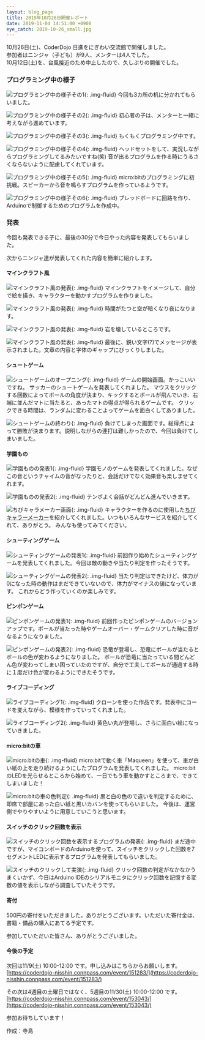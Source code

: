```yaml
---
layout: blog_page
title: 2019年10月26日開催レポート
date: 2019-11-04 14:51:00 +0900
eye_catch: 2019-10-26_small.jpg
---
```

10月26日(土)、CoderDojo 日進をにぎわい交流館で開催しました。<br/>
参加者はニンジャ（子ども）が9人、メンターは4人でした。<br/>
10月12日(土)を、台風接近のため中止したので、久しぶりの開催でした。

### プログラミング中の様子

![プログラミング中の様子その1](/assets/img/2019-10-26_0-1.jpg){: .img-fluid}
今回も3カ所の机に分かれてもらいました。

![プログラミング中の様子その2](/assets/img/2019-10-26_0-2.jpg){: .img-fluid}
初心者の子は、メンターと一緒に考えながら進めています。

![プログラミング中の様子その3](/assets/img/2019-10-26_0-3.jpg){: .img-fluid}
もくもくプログラミング中です。

![プログラミング中の様子その4](/assets/img/2019-10-26_0-4.jpg){: .img-fluid}
ヘッドセットをして、実況しながらプログラミングしてるみたいですね(笑)
音が出るプログラムを作る時にうるさくならないように配慮してくれています。

![プログラミング中の様子その5](/assets/img/2019-10-26_0-5.jpg){: .img-fluid}
micro:bitのプログラミングに初挑戦。スピーカーから音を鳴らすプログラムを作っているようです。

![プログラミング中の様子その6](/assets/img/2019-10-26_0-6.jpg){: .img-fluid}
ブレッドボードに回路を作り、Arduinoで制御するためのプログラムを作成中。

### 発表

今回も発表できる子に、最後の30分で今日やった内容を発表してもらいました。

次からニンジャ達が発表してくれた内容を簡単に紹介します。

#### マインクラフト風

![マインクラフト風の発表](/assets/img/2019-10-26_1-1.jpg){: .img-fluid}
マインクラフトをイメージして、自分で絵を描き、キャラクターを動かすプログラムを作りました。

![マインクラフト風の発表](/assets/img/2019-10-26_1-2.jpg){: .img-fluid}
時間がたつと空が暗くなり夜になります。

![マインクラフト風の発表](/assets/img/2019-10-26_1-3.jpg){: .img-fluid}
岩を壊しているところです。

![マインクラフト風の発表](/assets/img/2019-10-26_1-4.jpg){: .img-fluid}
最後に、鋭い文字(?)でメッセージが表示されました。文章の内容と字体のギャップにびっくりしました。

#### シュートゲーム

![シュートゲームのオープニング](/assets/img/2019-10-26_2-1.jpg){: .img-fluid}
ゲームの開始画面。かっこいいですね。
サッカーのシュートゲームを発表してくれました。
マウスをクリックする回数によってボールの角度が決まり、キックするとボールが飛んでいき、右端に並んだマトに当たると、あったマトの得点が得られるゲームです。
クリックできる時間は、ランダムに変わることよってゲームを面白くしてありました。

![シュートゲームの終わり](/assets/img/2019-10-26_2-2.jpg){: .img-fluid}
負けてしまった画面です。総得点によって勝敗が決まります。説明しながらの連打は難しかったので、今回は負けてしまいました。

#### 学園もの

![学園ものの発表1](/assets/img/2019-10-26_3-1.jpg){: .img-fluid}
学園モノのゲームを発表してくれました。なぜこの音というチャイムの音がなったりと、会話だけでなく効果音も楽しませてくれます。

![学園ものの発表2](/assets/img/2019-10-26_3-2.jpg){: .img-fluid}
テンポよく会話がどんどん進んでいきます。

![ちびキャラメーカー画面](/assets/img/2019-10-26_3-3.jpg){: .img-fluid}
キャラクターを作るのに使用した[ちびキャラーメーカー](https://tetrabo.com/chibichara/)を紹介してくれました。いつもいろんなサービスを紹介してくれて、ありがとう。
みんなも使ってみてください。

#### シューティングゲーム

![シューティングゲームの発表1](/assets/img/2019-10-26_4-1.jpg){: .img-fluid}
前回作り始めたシューティングゲームを発表してくれました。今回は敵の動きや当たり判定を作ったそうです。

![シューティングゲームの発表2](/assets/img/2019-10-26_4-2.jpg){: .img-fluid}
当たり判定はできたけど、体力が0になった時の動作はまだできていないので、体力がマイナスの値になっています。
これからどう作っていくのか楽しみです。

#### ピンポンゲーム

![ピンポンゲームの発表1](/assets/img/2019-10-26_5-1.jpg){: .img-fluid}
前回作ったピンポンゲームのバージョンアップです。ボールが当たった時やゲームオーバー・ゲームクリアした時に音がなるようになりました。

![ピンポンゲームの発表2](/assets/img/2019-10-26_5-2.jpg){: .img-fluid}
恐竜が登場し、恐竜にボールが当たるとボールの色が変わるようになりました。
ボールが恐竜に当たっている間どんどん色が変わってしまい困っていたのですが、自分で工夫してボールが通過する時に１度だけ色が変わるようにできたそうです。

#### ライブコーディング

![ライブコーディング1](/assets/img/2019-10-26_6-1.jpg){: .img-fluid}
クローンを使った作品です。発表中にコードを変えながら、模様を作っていってくれました。

![ライブコーディング2](/assets/img/2019-10-26_6-2.jpg){: .img-fluid}
黄色い丸が登場し、さらに面白い絵になっていきました。

#### micro:bitの車

![micro:bitの車](/assets/img/2019-10-26_7-1.jpg){: .img-fluid}
micro:bitで動く車「Maqueen」を使って、車が白い紙の上を走り続けるようにしたプログラムを発表してくれました。
micro:bitのLEDを光らせるところから始めて、一日でもう車を動かすところまで、できてしまいました！

![micro:bitの車の色判定](/assets/img/2019-10-26_7-2.jpg){: .img-fluid}
黒と白の色ので違いを判定するために、即席で部屋にあった白い紙と黒いカバンを使ってもらいました。
今後は、運営側でやりやすいように用意していこうと思います。

#### スイッチのクリック回数を表示

![スイッチのクリック回数を表示するプログラムの発表](/assets/img/2019-10-26_8-1.jpg){: .img-fluid}
まだ途中ですが、マイコンボードのArduinoを使って、スイッチをクリックした回数を7セグメントLEDに表示するプログラムを発表してもらいました。

![スイッチのクリックして実演](/assets/img/2019-10-26_8-2.jpg){: .img-fluid}
クリック回数の判定がなかなかうまくいかず、今日はArduino IDEのシリアルモニタにクリック回数を記憶する変数の値を表示しながら調査していたそうです。

#### 寄付

500円の寄付をいただきました。ありがとうございます。いただいた寄付金は、書籍・備品の購入にあてる予定です。

参加していただいた皆さん、ありがとうございました。

#### 今後の予定

次回は11/9(土) 10:00-12:00 です。申し込みはこちらからお願いします。<br />
[https://coderdojo-nisshin.connpass.com/event/151283/](https://coderdojo-nisshin.connpass.com/event/151283/)<br />

その次は4週目の土曜日ではなく、5週目の11/30(土) 10:00-12:00 です。<br />
[https://coderdojo-nisshin.connpass.com/event/153043/](https://coderdojo-nisshin.connpass.com/event/153043/)<br />

参加お待ちしています！

作成：寺島
